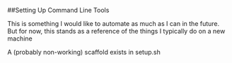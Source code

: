 ##Setting Up Command Line Tools

This is something I would like to automate as much as I can in the future.
But for now, this stands as a reference of the things I typically do on a new machine

A (probably non-working) scaffold exists in setup.sh

